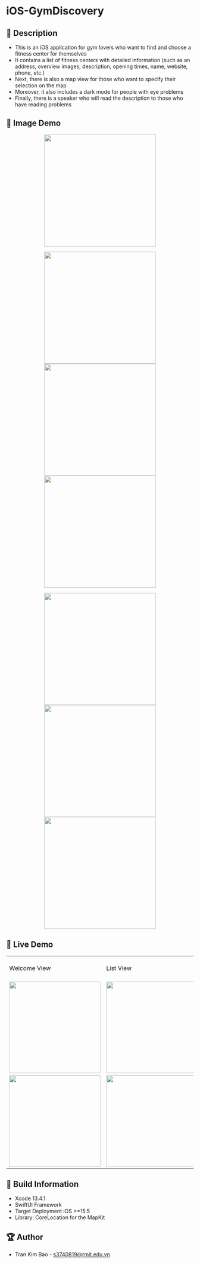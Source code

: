 # iOS-GymDiscovery

## 📖 Description

- This is an iOS application for gym lovers who want to find and choose a fitness center for themselves
- It contains a list of fitness centers with detailed information (such as an address, overview images, description, opening times, name, website, phone, etc.)
- Next, there is also a map view for those who want to specify their selection on the map
- Moreover, it also includes a dark mode for people with eye problems
- Finally, there is a speaker who will read the description to those who have reading problems

## 🔮 Image Demo
<p align="center">
  <img src="./GymDiscovery/GymDiscovery/Preview Content/WelcomeView.png" width="300">
</p>

<p align="center">
  <img src="./GymDiscovery/GymDiscovery/Preview Content/ListView.png" width="300">
  <img src="./GymDiscovery/GymDiscovery/Preview Content/SearchView.png" width="300">
   <img src="./GymDiscovery/GymDiscovery/Preview Content/DetailView.png" width="300">
</p>

<p align="center">
  <img src="./GymDiscovery/GymDiscovery/Preview Content/DetailView2.png" width="300">
  <img src="./GymDiscovery/GymDiscovery/Preview Content/DetailView3.png" width="300">
  <img src="./GymDiscovery/GymDiscovery/Preview Content/DetailView4.png" width="300">
</p>

## 🔮 Live Demo
<table>
  <tr>
     <td>Welcome View</td>
     <td>List View</td>
     <td>Detail View</td>
     <td>Detail View With DarkMode</td>
  </tr>
  <tr>
    <td><img src="./GymDiscovery/GymDiscovery/Preview Content/welcome.gif?raw=true" width="245"></td>
    <td><img src="./GymDiscovery/GymDiscovery/Preview Content/list.gif?raw=true" width="245"></td>
   </tr>
   <tr>
    <td><img src="./GymDiscovery/GymDiscovery/Preview Content/detail.gif?raw=true" width="245"></td>
    <td><img src="./GymDiscovery/GymDiscovery/Preview Content/darkmode.gif?raw=true" width="245"></td>
   </tr>
 </table>

## 🔧 Build Information
- Xcode 13.4.1
- SwiftUI Framework
- Target Deployment iOS >=15.5
- Library: CoreLocation for the MapKit

## 🏆 Author
- Tran Kim Bao - s3740819@rmit.edu.vn
